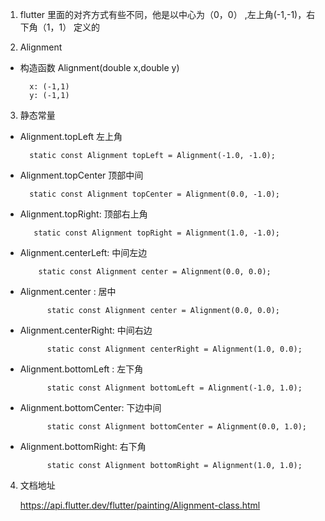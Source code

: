 1. flutter 里面的对齐方式有些不同，他是以中心为（0，0） ,左上角(-1,-1)，右下角（1，1） 定义的

2. Alignment 

+ 构造函数 Alignment(double x,double y)

        x: (-1,1)
        y: (-1,1)

3. 静态常量

+ Alignment.topLeft 左上角 

        static const Alignment topLeft = Alignment(-1.0, -1.0);

+ Alignment.topCenter 顶部中间

        static const Alignment topCenter = Alignment(0.0, -1.0);

+ Alignment.topRight: 顶部右上角

         static const Alignment topRight = Alignment(1.0, -1.0);

+ Alignment.centerLeft: 中间左边

          static const Alignment center = Alignment(0.0, 0.0);

+ Alignment.center : 居中

            static const Alignment center = Alignment(0.0, 0.0);

+ Alignment.centerRight: 中间右边

            static const Alignment centerRight = Alignment(1.0, 0.0);

+ Alignment.bottomLeft : 左下角

            static const Alignment bottomLeft = Alignment(-1.0, 1.0);

+ Alignment.bottomCenter: 下边中间

            static const Alignment bottomCenter = Alignment(0.0, 1.0);

+ Alignment.bottomRight: 右下角

            static const Alignment bottomRight = Alignment(1.0, 1.0);

4. 文档地址

    https://api.flutter.dev/flutter/painting/Alignment-class.html


